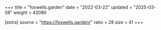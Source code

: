 +++
title = "foxwells.garden"
date = "2022-03-22"
updated = "2025-03-08"
weight = 42080

[extra]
source = "https://foxwells.garden/"
ratio = 28
size = 41
+++
